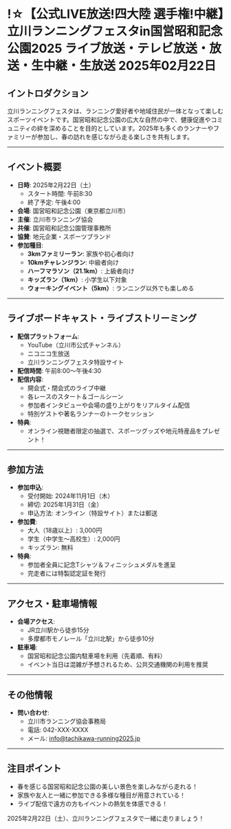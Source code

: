 # !☆【公式LIVE放送!四大陸 選手権!中継】立川ランニングフェスタin国営昭和記念公園2025 ライブ放送・テレビ放送・放送・生中継・生放送 2025年02月22日

## イントロダクション
立川ランニングフェスタは、ランニング愛好者や地域住民が一体となって楽しむスポーツイベントです。国営昭和記念公園の広大な自然の中で、健康促進やコミュニティの絆を深めることを目的としています。2025年も多くのランナーやファミリーが参加し、春の訪れを感じながら走る楽しさを共有します。

---

## イベント概要
- **日時**: 2025年2月22日（土）
  - スタート時間: 午前8:30
  - 終了予定: 午後4:00
- **会場**: 国営昭和記念公園（東京都立川市）
- **主催**: 立川市ランニング協会
- **共催**: 国営昭和記念公園管理事務所
- **協賛**: 地元企業・スポーツブランド
- **参加種目**:
  - **3kmファミリーラン**: 家族や初心者向け
  - **10kmチャレンジラン**: 中級者向け
  - **ハーフマラソン（21.1km）**: 上級者向け
  - **キッズラン（1km）**: 小学生以下対象
  - **ウォーキングイベント（5km）**: ランニング以外でも楽しめる

---

## ライブボードキャスト・ライブストリーミング
- **配信プラットフォーム**:
  - YouTube（立川市公式チャンネル）
  - ニコニコ生放送
  - 立川ランニングフェスタ特設サイト
- **配信時間**: 午前8:00～午後4:30
- **配信内容**:
  - 開会式・閉会式のライブ中継
  - 各レースのスタート＆ゴールシーン
  - 参加者インタビューや会場の盛り上がりをリアルタイム配信
  - 特別ゲストや著名ランナーのトークセッション
- **特典**:
  - オンライン視聴者限定の抽選で、スポーツグッズや地元特産品をプレゼント！

---

## 参加方法
- **参加申込**:
  - 受付開始: 2024年11月1日（木）
  - 締切: 2025年1月31日（金）
  - 申込方法: オンライン（特設サイト）または郵送
- **参加費**:
  - 大人（18歳以上）: 3,000円
  - 学生（中学生～高校生）: 2,000円
  - キッズラン: 無料
- **特典**:
  - 参加者全員に記念Tシャツ＆フィニッシュメダルを進呈
  - 完走者には特製認定証を発行

---

## アクセス・駐車場情報
- **会場アクセス**:
  - JR立川駅から徒歩15分
  - 多摩都市モノレール「立川北駅」から徒歩10分
- **駐車場**:
  - 国営昭和記念公園内駐車場を利用（先着順、有料）
  - イベント当日は混雑が予想されるため、公共交通機関の利用を推奨

---

## その他情報
- **問い合わせ**:
  - 立川市ランニング協会事務局
  - 電話: 042-XXX-XXXX
  - メール: info@tachikawa-running2025.jp


---

## 注目ポイント
- 春を感じる国営昭和記念公園の美しい景色を楽しみながら走れる！
- 家族や友人と一緒に参加できる多様な種目が用意されている！
- ライブ配信で遠方の方もイベントの熱気を体感できる！

2025年2月22日（土）、立川ランニングフェスタで一緒に走りましょう！